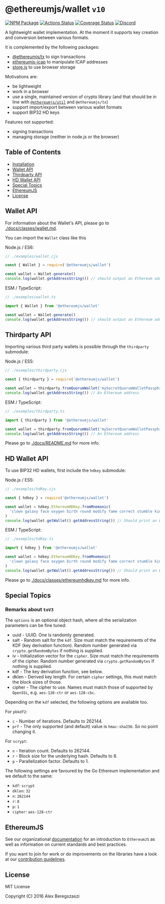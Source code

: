 # @ethereumjs/wallet `v10`

[![NPM Package][npm-badge]][npm-link]
[![Actions Status][actions-badge]][actions-link]
[![Coverage Status][coverage-badge]][coverage-link]
[![Discord][discord-badge]][discord-link]

A lightweight wallet implementation. At the moment it supports key creation and conversion between various formats.

It is complemented by the following packages:

- [@ethereumjs/tx](https://github.com/ethereumjs/ethereumjs-monorepo/tree/master/packages/tx) to sign transactions
- [ethereumjs-icap](https://github.com/ethereumjs/ethereumjs-icap) to manipulate ICAP addresses
- [store.js](https://github.com/marcuswestin/store.js) to use browser storage

Motivations are:

- be lightweight
- work in a browser
- use a single, maintained version of crypto library (and that should be in line with [`@ethereumjs/util`](https://github.com/ethereumjs/ethereumjs-monorepo/tree/master/packages/util) and `@ethereumjs/tx`)
- support import/export between various wallet formats
- support BIP32 HD keys

Features not supported:

- signing transactions
- managing storage (neither in node.js or the browser)

## Table of Contents

- [Installation](#installation)
- [Wallet API](#wallet-api)
- [Thirdparty API](#thirdparty-api)
- [HD Wallet API](#hd-wallet-api)
- [Special Topics](#special-topics)
- [EthereumJS](#ethereumjs)
- [License](#license)

## Wallet API

For information about the Wallet's API, please go to [./docs/classes/wallet.md](./docs/classes/wallet.md).

You can import the `Wallet` class like this

Node.js / ES6:

```js
// ./examples/wallet.cjs

const { Wallet } = require('@ethereumjs/wallet')

const wallet = Wallet.generate()
console.log(wallet.getAddressString()) // should output an Ethereum address
```

ESM / TypeScript:

```ts
// ./examples/wallet.ts

import { Wallet } from '@ethereumjs/wallet'

const wallet = Wallet.generate()
console.log(wallet.getAddressString()) // should output an Ethereum address
```

## Thirdparty API

Importing various third party wallets is possible through the `thirdparty` submodule:

Node.js / ES5:

```js
// ./examples/thirdparty.cjs

const { thirdparty } = require('@ethereumjs/wallet')

const wallet = thirdparty.fromQuorumWallet('mySecretQuorumWalletPassphrase', 'myPublicQuorumUserId')
console.log(wallet.getAddressString()) // An Ethereum address
```

ESM / TypeScript:

```ts
// ./examples/thirdparty.ts

import { thirdparty } from '@ethereumjs/wallet'

const wallet = thirdparty.fromQuorumWallet('mySecretQuorumWalletPassphrase', 'myPublicQuorumUserId')
console.log(wallet.getAddressString()) // An Ethereum address
```

Please go to [./docs/README.md](./docs/README.md) for more info.

## HD Wallet API

To use BIP32 HD wallets, first include the `hdkey` submodule:

Node.js / ES5:

```js
// ./examples/hdKey.cjs

const { hdkey } = require('@ethereumjs/wallet')

const wallet = hdkey.EthereumHDKey.fromMnemonic(
  'clown galaxy face oxygen birth round modify fame correct stumble kind excess',
)
console.log(wallet.getWallet().getAddressString()) // Should print an Ethereum address
```

ESM / TypeScript:

```ts
// ./examples/hdKey.ts

import { hdkey } from '@ethereumjs/wallet'

const wallet = hdkey.EthereumHDKey.fromMnemonic(
  'clown galaxy face oxygen birth round modify fame correct stumble kind excess',
)
console.log(wallet.getWallet().getAddressString()) // Should print an Ethereum address
```

Please go to [./docs/classes/ethereumhdkey.md](./docs/classes/ethereumhdkey.md) for more info.

## Special Topics

### Remarks about `toV3`

The `options` is an optional object hash, where all the serialization parameters can be fine tuned:

- uuid - UUID. One is randomly generated.
- salt - Random salt for the `kdf`. Size must match the requirements of the KDF (key derivation function). Random number generated via `crypto.getRandomBytes` if nothing is supplied.
- iv - Initialization vector for the `cipher`. Size must match the requirements of the cipher. Random number generated via `crypto.getRandomBytes` if nothing is supplied.
- kdf - The key derivation function, see below.
- dklen - Derived key length. For certain `cipher` settings, this must match the block sizes of those.
- cipher - The cipher to use. Names must match those of supported by `OpenSSL`, e.g. `aes-128-ctr` or `aes-128-cbc`.

Depending on the `kdf` selected, the following options are available too.

For `pbkdf2`:

- `c` - Number of iterations. Defaults to 262144.
- `prf` - The only supported (and default) value is `hmac-sha256`. So no point changing it.

For `scrypt`:

- `n` - Iteration count. Defaults to 262144.
- `r` - Block size for the underlying hash. Defaults to 8.
- `p` - Parallelization factor. Defaults to 1.

The following settings are favoured by the Go Ethereum implementation and we default to the same:

- `kdf`: `scrypt`
- `dklen`: `32`
- `n`: `262144`
- `r`: `8`
- `p`: `1`
- `cipher`: `aes-128-ctr`

## EthereumJS

See our organizational [documentation](https://ethereumjs.readthedocs.io) for an introduction to `EthereumJS` as well as information on current standards and best practices.

If you want to join for work or do improvements on the libraries have a look at our [contribution guidelines](https://ethereumjs.readthedocs.io/en/latest/contributing.html).

## License

MIT License

Copyright (C) 2016 Alex Beregszaszi

[actions-badge]: https://github.com/ethereumjs/ethereumjs-monorepo/actions/workflows/static-build.yml/badge.svg
[actions-link]: https://github.com/ethereumjs/ethereumjs-monorepo/actions
[coverage-badge]: https://img.shields.io/coveralls/ethereumjs/ethereumjs-wallet.svg
[coverage-link]: https://coveralls.io/r/ethereumjs/ethereumjs-wallet
[discord-badge]: https://img.shields.io/static/v1?logo=discord&label=discord&message=Join&color=blue
[discord-link]: https://discord.gg/TNwARpR
[npm-badge]: https://img.shields.io/npm/v/ethereumjs-wallet.svg
[npm-link]: https://www.npmjs.org/package/@ethereumjs/wallet
